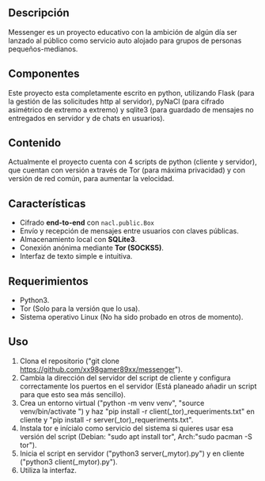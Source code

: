 ## Descripción 
Messenger es un proyecto educativo con la ambición de algún día ser lanzado al público como servicio auto alojado para grupos de personas pequeños-medianos.
## Componentes 
Este proyecto esta completamente escrito en python, utilizando Flask (para la gestión de las solicitudes http al servidor), pyNaCl (para cifrado asimétrico de extremo a extremo) y sqlite3 (para guardado de mensajes no entregados en servidor y de chats en usuarios).
## Contenido 
Actualmente el proyecto cuenta con 4 scripts de python (cliente y servidor), que cuentan con versión a través de Tor (para máxima privacidad) y con versión de red común, para aumentar la velocidad.
## Características
- Cifrado **end-to-end** con `nacl.public.Box`
- Envío y recepción de mensajes entre usuarios con claves públicas.
- Almacenamiento local con **SQLite3**.
- Conexión anónima mediante **Tor (SOCKS5)**.
- Interfaz de texto simple e intuitiva.
## Requerimientos
- Python3.
- Tor (Solo para la versión que lo usa).
- Sistema operativo Linux (No ha sido probado en otros de momento).
## Uso
1. Clona el repositorio ("git clone https://github.com/xx98gamer89xx/messenger").
2. Cambia la dirección del servidor del script de cliente y configura correctamente los puertos en el servidor (Está planeado añadir un script para que esto sea más sencillo).
3. Crea un entorno virtual ("python -m venv venv", "source venv/bin/activate ") y haz "pip install -r client(_tor)_requeriments.txt" en cliente y "pip install -r server(_tor)_requeriments.txt".
4. Instala tor e inícialo como servicio del sistema si quieres usar esa versión del script (Debian: "sudo apt install tor", Arch:"sudo pacman -S tor").
5. Inicia el script en servidor ("python3 server(_mytor).py") y en cliente ("python3 client(_mytor).py").
7. Utiliza la interfaz.
